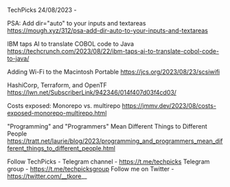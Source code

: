 TechPicks 24/08/2023 -

PSA: Add dir="auto" to your inputs and textareas
https://mough.xyz/312/psa-add-dir-auto-to-your-inputs-and-textareas

IBM taps AI to translate COBOL code to Java
https://techcrunch.com/2023/08/22/ibm-taps-ai-to-translate-cobol-code-to-java/

Adding Wi-Fi to the Macintosh Portable
https://jcs.org/2023/08/23/scsiwifi

HashiCorp, Terraform, and OpenTF
https://lwn.net/SubscriberLink/942346/014f407d03f4cd03/

Costs exposed: Monorepo vs. multirepo
https://jmmv.dev/2023/08/costs-exposed-monorepo-multirepo.html

"Programming" and "Programmers" Mean Different Things to Different People
https://tratt.net/laurie/blog/2023/programming_and_programmers_mean_different_things_to_different_people.html

Follow TechPicks -
Telegram channel - https://t.me/techpicks
Telegram group - https://t.me/techpicksgroup
Follow me on Twitter - https://twitter.com/__tkore__